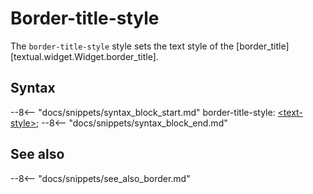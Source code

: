 # Border-title-style

The `border-title-style` style sets the text style of the [border_title][textual.widget.Widget.border_title].


## Syntax

--8<-- "docs/snippets/syntax_block_start.md"
border-title-style: <a href="../../css_types/text_style">&lt;text-style&gt;</a>;
--8<-- "docs/snippets/syntax_block_end.md"


## See also

--8<-- "docs/snippets/see_also_border.md"
